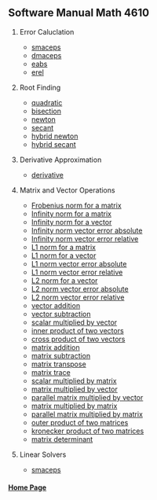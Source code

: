 ## Software Manual Math 4610


1. Error Caluclation
    * [smaceps](https://gbmitchell.github.io/math4610/softwareManual/errorCalculation/smaceps)
    * [dmaceps](https://gbmitchell.github.io/math4610/softwareManual/errorCalculation/dmaceps)
    * [eabs](https://gbmitchell.github.io/math4610/softwareManual/errorCalculation/eabs)
    * [erel](https://gbmitchell.github.io/math4610/softwareManual/errorCalculation/erel)
  
2. Root Finding
    * [quadratic](https://gbmitchell.github.io/math4610/softwareManual/rootFinding/quadratic)
    * [bisection](https://gbmitchell.github.io/math4610/softwareManual/rootFinding/bisection)
    * [newton](https://gbmitchell.github.io/math4610/softwareManual/rootFinding/newton)
    * [secant](https://gbmitchell.github.io/math4610/softwareManual/rootFinding/secant)
    * [hybrid newton](https://gbmitchell.github.io/math4610/softwareManual/rootFinding/hybridNewton)
    * [hybrid secant](https://gbmitchell.github.io/math4610/softwareManual/rootFinding/hybridSecant)
    
3. Derivative Approximation
    * [derivative](https://gbmitchell.github.io/math4610/softwareManual/derivativeApproximation/derivative)
 
4. Matrix and Vector Operations
    * [Frobenius norm for a matrix](https://gbmitchell.github.io/math4610/softwareManual/matrixVectorOperations/Frobenius_norm_matrix)
    * [Infinity norm for a matrix](https://gbmitchell.github.io/math4610/softwareManual/matrixVectorOperations/Infinity_norm_matrix)
    * [Infinity norm for a vector](https://gbmitchell.github.io/math4610/softwareManual/matrixVectorOperations/Infinity_norm_vector)
    * [Infinity norm vector error absolute](https://gbmitchell.github.io/math4610/softwareManual/matrixVectorOperations/Infinity_norm_vector_error_absolute)
    * [Infinity norm vector error relative](https://gbmitchell.github.io/math4610/softwareManual/matrixVectorOperations/Infinity_norm_vector_error_relative)
    * [L1 norm for a matrix](https://gbmitchell.github.io/math4610/softwareManual/matrixVectorOperations/L1_norm_matrix)
    * [L1 norm for a vector](https://gbmitchell.github.io/math4610/softwareManual/matrixVectorOperations/L1_norm_vector)
    * [L1 norm vector error absolute](https://gbmitchell.github.io/math4610/softwareManual/matrixVectorOperations/L1_norm_vector_error_absolute)
    * [L1 norm vector error relative](https://gbmitchell.github.io/math4610/softwareManual/matrixVectorOperations/L1_norm_vector_error_relative)
    * [L2 norm for a vector](https://gbmitchell.github.io/math4610/softwareManual/matrixVectorOperations/L2_norm_vector)
    * [L2 norm vector error absolute](https://gbmitchell.github.io/math4610/softwareManual/matrixVectorOperations/L2_norm_vector_error_absolute)
    * [L2 norm vector error relative](https://gbmitchell.github.io/math4610/softwareManual/matrixVectorOperations/L2_norm_vector_error_relative)
    * [vector addition](https://gbmitchell.github.io/math4610/softwareManual/matrixVectorOperations/vector_addition)
    * [vector subtraction](https://gbmitchell.github.io/math4610/softwareManual/matrixVectorOperations/vector_subtraction)
    * [scalar multiplied by vector](https://gbmitchell.github.io/math4610/softwareManual/matrixVectorOperations/scalarXvector)
    * [inner product of two vectors](https://gbmitchell.github.io/math4610/softwareManual/matrixVectorOperations/inner_product_vector)
    * [cross product of two vectors](https://gbmitchell.github.io/math4610/softwareManual/matrixVectorOperations/cross_product_vector)
    * [matrix addition](https://gbmitchell.github.io/math4610/softwareManual/matrixVectorOperations/matrix_addition)
    * [matrix subtraction](https://gbmitchell.github.io/math4610/softwareManual/matrixVectorOperations/matrix_subtraction)
    * [matrix transpose](https://gbmitchell.github.io/math4610/softwareManual/matrixVectorOperations/matrix_transpose)
    * [matrix trace](https://gbmitchell.github.io/math4610/softwareManual/matrixVectorOperations/matrix_trace)
    * [scalar multiplied by matrix](https://gbmitchell.github.io/math4610/softwareManual/matrixVectorOperations/scalarXmatrix)
    * [matrix multiplied by vector](https://gbmitchell.github.io/math4610/softwareManual/matrixVectorOperations/matrixXvector)
    * [parallel matrix multiplied by vector](https://gbmitchell.github.io/math4610/softwareManual/matrixVectorOperations/parallel_matrixXvector)
    * [matrix multiplied by matrix](https://gbmitchell.github.io/math4610/softwareManual/matrixVectorOperations/matrixXmatrix)
    * [parallel matrix multiplied by matrix](https://gbmitchell.github.io/math4610/softwareManual/matrixVectorOperations/parallel_matrixXmatrix)
    * [outer product of two matrices](https://gbmitchell.github.io/math4610/softwareManual/matrixVectorOperations/outer_product_matrix)
    * [kronecker product of two matrices](https://gbmitchell.github.io/math4610/softwareManual/matrixVectorOperations/kronecker_product_matrix)
    * [matrix determinant](https://gbmitchell.github.io/math4610/softwareManual/matrixVectorOperations/matrix_determinant)
 
5. Linear Solvers
    * [smaceps](https://gbmitchell.github.io/math4610/softwareManual/linearSolvers/smaceps)
  
  
#### [Home Page](https://gbmitchell.github.io/)
